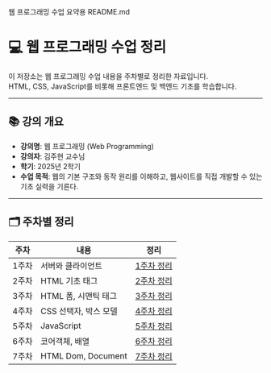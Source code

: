 웹 프로그래밍 수업 요약용 README.md
# 💻 웹 프로그래밍 수업 정리

이 저장소는 웹 프로그래밍 수업 내용을 주차별로 정리한 자료입니다.  
HTML, CSS, JavaScript를 비롯해 프론트엔드 및 백엔드 기초를 학습합니다.

---

## 📚 강의 개요

- **강의명**: 웹 프로그래밍 (Web Programming)
- **강의자**: 김주현 교수님
- **학기**: 2025년 2학기
- **수업 목적**: 웹의 기본 구조와 동작 원리를 이해하고, 웹사이트를 직접 개발할 수 있는 기초 실력을 기른다.

---

## 🗂️ 주차별 정리

| 주차 | 내용 | 정리 |
|------|------|------|
| 1주차 | 서버와 클라이언트 | [1주차 정리](./0903/readme.md) |
| 2주차 | HTML 기초 태그 | [2주차 정리](./0910/README.md) |
| 3주차 | HTML 폼, 시맨틱 태그 | [3주차 정리](.//0917/Readme.md) |
| 4주차 | CSS 선택자, 박스 모델 | [4주차 정리](./notes/week04.md) |
| 5주차 | JavaScript | [5주차 정리](./0924/readme.md)  
| 6주차 | 코어객체, 배열 | [6주차 정리](./1015/readme.md)
| 7주차 | HTML Dom, Document  | [7주차 정리](./1029/readme.md)
  
